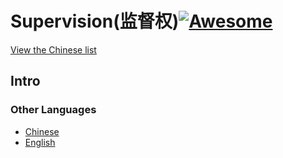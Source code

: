 # Supervision(监督权)[![Awesome](https://cdn.rawgit.com/sindresorhus/awesome/d7305f38d29fed78fa85652e3a63e154dd8e8829/media/badge.svg)](https://github.com/sindresorhus/awesome)

[View the Chinese list](/supervision-zh.md)

## Intro


### Other Languages
+ [Chinese](/supervision-zh.md)
+ [English](/supervision-en.md)
